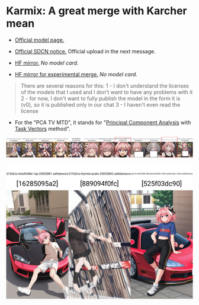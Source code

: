 # Karmix: A great merge with Karcher mean #

- [Official model page.](https://rentry.co/-introducing-karcher-mean-experimental-model-v0)

- [Official SDCN notice.](https://t.me/StableDiffusion_CN/1873622) Official upload in the next message.

- [HF mirror.](https://huggingface.co/chemwolf/Karmix-XL-v0) *No model card.*

- [HF mirror for experimental merge.](https://huggingface.co/NullAxis/karmix-merge-experiments) *No model card.*

> There are several reasons for this:
1 - I don't understand the licenses of the models that I used and I don't want to have any problems with it
2 - for now, I don't want to fully publish the model in the form it is (v0), so it is published only in our chat
3 - I haven't even read the license

- For the "PCA TV MTD", it stands for "[Principal Component Analysis](https://en.wikipedia.org/wiki/Principal_component_analysis) with [Task Vectors](https://arxiv.org/abs/2212.04089) method".

![xyz_grid-0025-183858894-12288-1343-4-64-20250515224537.jpg](./img/xyz_grid-0025-183858894-12288-1343-4-64-20250515224537.jpg)

![xyz_grid-0098-3399184651-2304-1673-4-48-20250601174931.jpg](./img/xyz_grid-0098-3399184651-2304-1673-4-48-20250601174931.jpg)
